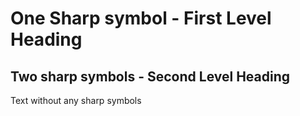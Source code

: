 # One Sharp symbol - First Level Heading

## Two sharp symbols - Second Level Heading

Text without any sharp symbols
